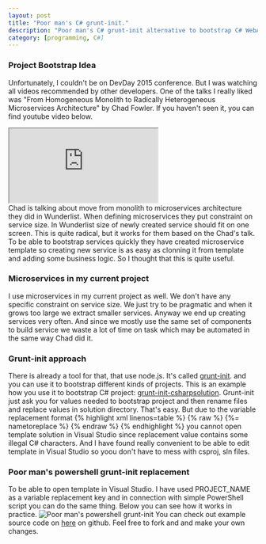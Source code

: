 ```yaml
---
layout: post
title: "Poor man's C# grunt-init."
description: "Poor man's C# grunt-init alternative to bootstrap C# WebApi service."
category: [programming, C#]
--- 
```

### Project Bootstrap Idea
Unfortunately, I couldn't be on DevDay 2015 conference. But I was watching all videos recommended by
other developers. One of the talks I really liked was "From Homogeneous Monolith to Radically 
Heterogeneous Microservices Architecture" by Chad Fowler. If you haven't seen it, you can find
youtube video below.
<div class="embed-responsive embed-responsive-16by9 margin-small">
    <iframe src="https://www.youtube.com/embed/v17DMiFHnB8" 
            allowfullscreen></iframe>
</div>
Chad is talking about move from monolith to microservices architecture they did in Wunderlist. When
defining microservices they put constraint on service size. In Wunderlist size of newly created
service should fit on one screen. This is quite radical, but it works for them based on the Chad's
talk. To be able to bootstrap services quickly they have created microservice template so creating
new service is as easy as clonning it from template and adding some business logic. So I thought
that this is quite useful.

### Microservices in my current project
I use microservices in my current project as well. We don't have any specific constraint on service
size. We just try to be pragmatic and when it grows too large we extract smaller services. Anyway
we end up creating services very often. And since we mostly use the same set of components to build
service we waste a lot of time on task which may be automated in the same way Chad did it.

### Grunt-init approach
There is already a tool for that, that use node.js. It's called [grunt-init](http://gruntjs.com/project-scaffolding).
and you can use it to bootstrap different kinds of projects. This is an example how you use it to
bootstrap C# project: [grunt-init-csharpsolution](https://github.com/nosami/grunt-init-csharpsolution).
Grunt-init just ask you for values needed to bootstrap project and then rename files and replace
values in solution directory. That's easy. But due to the variable replacement format 
{% highlight xml linenos=table %}
{% raw %}
{%= nametoreplace %} 
{% endraw %}
{% endhighlight %}
you cannot open template solution in Visual Studio since replacement value contains some illegal
C# characters. And I have found really convenient to be able to edit template in Visual Studio so yoou
don't have to mess with csproj, sln files.

### Poor man's powershell grunt-init replacement
To be able to open template in Visual Studio. I have used PROJECT_NAME as a variable replacement key 
and in connection with simple PowerShell script you can do the same thing. Below you can see how it 
works in practice.
<img class="img-responsive center-block padding-small" 
     src="/img/poormansgruntinit/powershell-init-csharp-web.gif" 
     alt="Poor man's powershell grunt-init" />
You can check out example source code on [here](https://github.com/jmalczak/powershell-init-csharp-web) 
on github. Feel free to fork and and make your own changes. 
